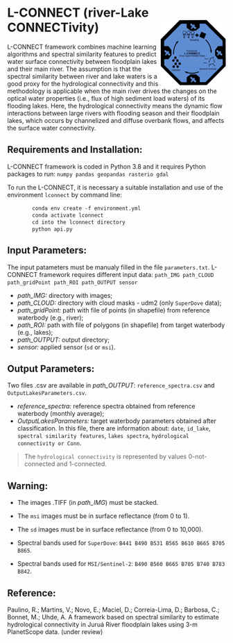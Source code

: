 # L-CONNECT (river-Lake CONNECTivity) <img src="img/lconnect.svg" width="150" align="right" />

L-CONNECT framework combines machine learning algorithms and spectral similarity features to predict water surface connectivity between floodplain lakes and their main river. The assumption is that the spectral similarity between river and lake waters is a good proxy for the hydrological connectivity and this methodology is applicable when the main river drives the changes on the optical water properties (i.e., flux of high sediment load waters) of its flooding lakes. Here, the hydrological connectivity means the dynamic flow interactions between large rivers with flooding season and their floodplain lakes, which occurs by channelized and diffuse overbank flows, and affects the surface water connectivity.

## Requirements and Installation:
L-CONNECT framework is coded in Python 3.8 and it requires Python packages to run: `numpy pandas geopandas rasterio gdal`

To run the L-CONNECT, it is necessary a suitable installation and use of the environment `lconnect` by command line:

            conda env create -f environment.yml
            conda activate lconnect
            cd into the lconnect directory
            python api.py

## Input Parameters:
The input patameters must be manualy filled in the file `parameters.txt`. L-CONNECT framework requires different input data: `path_IMG path_CLOUD path_gridPoint path_ROI path_OUTPUT sensor`     

* *path_IMG:* directory with images;
* *path_CLOUD:* directory with cloud masks - udm2 (only `SuperDove` data);
* *path_gridPoint:* path with file of points (in shapefile) from reference waterbody (e.g., river);
* *path_ROI:* path with file of polygons (in shapefile) from target waterbody (e.g., lakes); 
* *path_OUTPUT:* output directory;
* *sensor:* applied sensor (`sd` or `msi`). 
        
## Output Parameters:
Two files .csv are available in *path_OUTPUT*: `reference_spectra.csv` and `OutputLakesParameters.csv`.

* *reference_spectra:* reference spectra obtained from reference waterbody (monthly average);
* *OutputLakesParameters:* target waterbody parameters obtained after classification. In this file, there are information about: `date`, `id_lake`, `spectral similarity features`, `lakes spectra`, `hydrological connectivity or Conn`.

> The `hydrological connectivity` is represented by values 0-not-connected and 1-connected.      

## Warning:
* The images .TIFF (in *path_IMG*) must be stacked.

* The `msi` images must be in surface reflectance (from 0 to 1).

* The `sd` images must be in surface reflectance (from 0 to 10,000).

* Spectral bands used for `SuperDove`: `B441 B490 B531 B565 B610 B665 B705 B865`.

* Spectral bands used for `MSI/Sentinel-2`: `B490 B560 B665 B705 B740 B783 B842`.

## Reference:
Paulino, R.; Martins, V.; Novo, E.; Maciel, D.; Correia-Lima, D.; Barbosa, C.; Bonnet, M.; Uhde, A. A framework based on spectral similarity to estimate hydrological connectivity in Juruá River floodplain lakes using 3-m PlanetScope data. (under review)              


